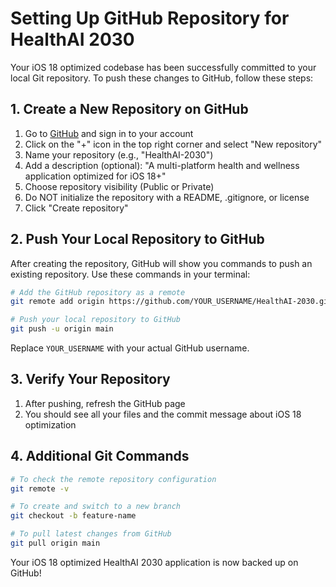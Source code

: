 # Setting Up GitHub Repository for HealthAI 2030

Your iOS 18 optimized codebase has been successfully committed to your local Git repository. To push these changes to GitHub, follow these steps:

## 1. Create a New Repository on GitHub

1. Go to [GitHub](https://github.com) and sign in to your account
2. Click on the "+" icon in the top right corner and select "New repository"
3. Name your repository (e.g., "HealthAI-2030")
4. Add a description (optional): "A multi-platform health and wellness application optimized for iOS 18+"
5. Choose repository visibility (Public or Private)
6. Do NOT initialize the repository with a README, .gitignore, or license
7. Click "Create repository"

## 2. Push Your Local Repository to GitHub

After creating the repository, GitHub will show you commands to push an existing repository. Use these commands in your terminal:

```bash
# Add the GitHub repository as a remote
git remote add origin https://github.com/YOUR_USERNAME/HealthAI-2030.git

# Push your local repository to GitHub
git push -u origin main
```

Replace `YOUR_USERNAME` with your actual GitHub username.

## 3. Verify Your Repository

1. After pushing, refresh the GitHub page
2. You should see all your files and the commit message about iOS 18 optimization

## 4. Additional Git Commands

```bash
# To check the remote repository configuration
git remote -v

# To create and switch to a new branch
git checkout -b feature-name

# To pull latest changes from GitHub
git pull origin main
```

Your iOS 18 optimized HealthAI 2030 application is now backed up on GitHub!
